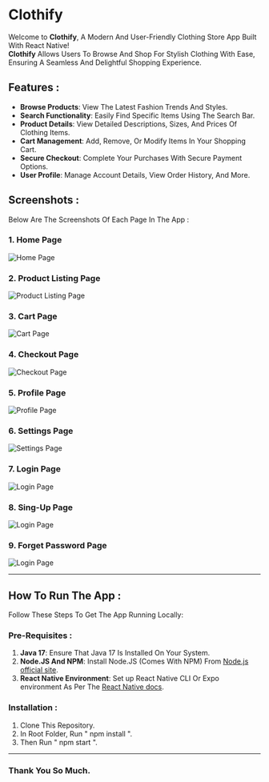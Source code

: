 # Clothify

Welcome to **Clothify**, A Modern And User-Friendly Clothing Store App Built With React Native!  
**Clothify** Allows Users To Browse And Shop For Stylish Clothing With Ease, Ensuring A Seamless And Delightful Shopping Experience.

## Features :

- **Browse Products**: View The Latest Fashion Trends And Styles.  
- **Search Functionality**: Easily Find Specific Items Using The Search Bar.  
- **Product Details**: View Detailed Descriptions, Sizes, And Prices Of Clothing Items.  
- **Cart Management**: Add, Remove, Or Modify Items In Your Shopping Cart.  
- **Secure Checkout**: Complete Your Purchases With Secure Payment Options.  
- **User Profile**: Manage Account Details, View Order History, And More.

## Screenshots :

Below Are The Screenshots Of Each Page In The App :

### 1. **Home Page**  
![Home Page](./screenshots/HOME_SCREEN.png)

### 2. **Product Listing Page**  
![Product Listing Page](./screenshots/PRODUCT_SCREEN.png)

### 3. **Cart Page**  
![Cart Page](./screenshots/CART_SCREEN.png)

### 4. **Checkout Page**  
![Checkout Page](./screenshots/PAYMENT_SCREEN.png)

### 5. **Profile Page**  
![Profile Page](./screenshots/ACCOUNT_SCREEN.png)

### 6. **Settings Page**  
![Settings Page](./screenshots/SETTINGS_SCREEN.png)

### 7. **Login Page**  
![Login Page](./screenshots/LOGIN_SCREEN.png)

### 8. **Sing-Up Page**  
![Login Page](./screenshots/SIGN_UP_SCREEN.png)

### 9. **Forget Password Page**  
![Login Page](./screenshots/FORGET_PASSWORD_SCREEN.png)

---

## How To Run The App :

Follow These Steps To Get The App Running Locally:

### Pre-Requisites :

1. **Java 17**: Ensure That Java 17 Is Installed On Your System.  
2. **Node.JS And NPM**: Install Node.JS (Comes With NPM) From [Node.js official site](https://nodejs.org/).  
3. **React Native Environment**: Set up React Native CLI Or Expo environment As Per The [React Native docs](https://reactnative.dev/docs/environment-setup).

### Installation :

1. Clone This Repository.
2. In Root Folder, Run " npm install ".
3. Then Run " npm start ".

---

### Thank You So Much.
